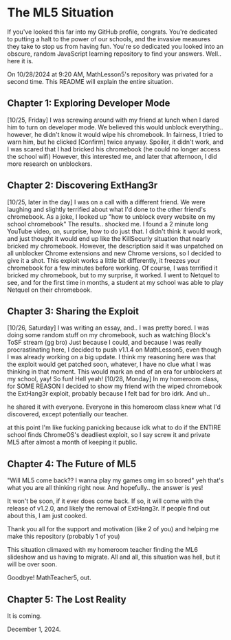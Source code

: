 # The ML5 Situation
If you've looked this far into my GitHub profile, congrats. You're dedicated to putting a halt to the power of our schools, and the invasive measures they take to stop us from having fun. You're so dedicated you looked into an obscure, random JavaScript learning repository to find your answers. Well.. here it is.

On 10/28/2024 at 9:20 AM, MathLesson5's repository was privated for a second time. This README will explain the entire situation.
## Chapter 1: Exploring Developer Mode 
[10/25, Friday] I was screwing around with my friend at lunch when I dared him to turn on developer mode. We believed this would unblock everything.. however, he didn't know it would wipe his chromebook. In fairness, I tried to warn him, but he clicked [Confirm] twice anyway. Spoiler, it didn't work, and I was scared that I had bricked his chromebook (he could no longer access the school wifi)
However, this interested me, and later that afternoon, I did more research on unblockers.
## Chapter 2: Discovering ExtHang3r
[10/25, later in the day] I was on a call with a different friend. We were laughing and slightly terrified about what I'd done to the other friend's chromebook. As a joke, I looked up "how to unblock every website on my school chromebook" The results.. shocked me.
I found a 2 minute long YouTube video, on, surprise, how to do just that. I didn't think it would work, and just thought it would end up like the KillSecurly situation that nearly bricked my chromebook. However, the description said it was unpatched on all unblocker Chrome extensions and new Chrome versions, so I decided to give it a shot. This exploit works a little bit differently, it freezes your chromebook for a few minutes before working. Of course, I was terrified it bricked my chromebook, but to my surprise, it worked. I went to Netquel to see, and for the first time in months, a student at my school was able to play Netquel on their chromebook.
## Chapter 3: Sharing the Exploit
[10/26, Saturday] I was writing an essay, and.. I was pretty bored. I was doing some random stuff on my chromebook, such as watching Block's ToSF stream (gg bro) Just because I could, and because I was really procrastinating here, I decided to push v1.1.4 on MathLesson5, even though I was already working on a big update. I think my reasoning here was that the exploit would get patched soon, whatever, I have no clue what I was thinking in that moment. This would mark an end of an era for unblockers at my school, yay! So fun! Hell yeah!
[10/28, Monday] In my homeroom class, for SOME REASON I decided to show my friend with the wiped chromebook the ExtHang3r exploit, probably because I felt bad for bro idrk. And uh..

he shared it with everyone.
Everyone in this homeroom class knew what I'd discovered, except potentially our teacher.

at this point I'm like fucking panicking because idk what to do if the ENTIRE school finds ChromeOS's deadliest exploit, so I say screw it and private ML5 after almost a month of keeping it public.
## Chapter 4: The Future of ML5
"Will ML5 come back?? I wanna play my games omg im so bored" yeh that's what you are all thinking right now. And hopefully.. the answer is yes!

It won't be soon, if it ever does come back. If so, it will come with the release of v1.2.0, and likely the removal of ExtHang3r. If people find out about this, I am just cooked.

Thank you all for the support and motivation (like 2 of you) and helping me make this repository (probably 1 of you)

This situation climaxed with my homeroom teacher finding the ML6 slideshow and us having to migrate. All and all, this situation was hell, but it will be over soon.

Goodbye! MathTeacher5, out.


 


  
  
     
  
  

    
 

  


## Chapter 5: The Lost Reality

It is coming.

December 1, 2024.
